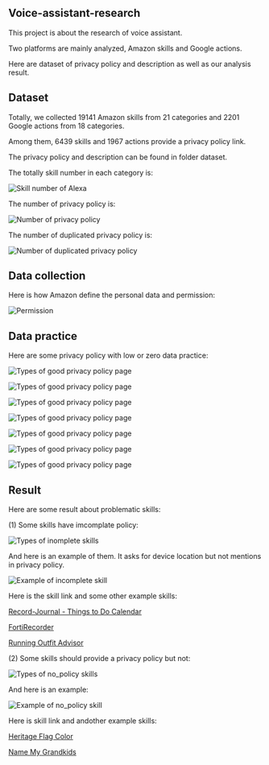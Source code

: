 ## Voice-assistant-research

This project is about the research of voice assistant.

Two platforms are mainly analyzed, Amazon skills and Google actions. 

Here are dataset of privacy policy and description as well as our analysis result.


## Dataset

Totally, we collected 19141 Amazon skills from 21 categories and 2201 Google actions from 18 categories. 

Among them, 6439 skills and 1967 actions provide a privacy policy link. 

The privacy policy and description can be found in folder dataset.

The totally skill number in each category is:

![Skill number of Alexa](https://github.com/voice-assistant-research/voice-assistant/blob/master/dataset/image/skill_number.png)

The number of privacy policy is:


![Number of privacy policy](https://github.com/voice-assistant-research/voice-assistant/blob/master/dataset/image/goodpolicy.png)

The number of duplicated privacy policy is:

![Number of duplicated privacy policy](https://github.com/voice-assistant-research/voice-assistant/blob/master/dataset/image/samepolicy.png)


## Data collection

Here is how Amazon define the personal data and permission:

![Permission](https://github.com/voice-assistant-research/voice-assistant/blob/master/dataset/image/permerssion.png)

## Data practice
Here are some privacy policy with low or zero data practice:

![Types of good privacy policy page](https://github.com/voice-assistant-research/voice-assistant/blob/master/dataset/image/example2.png)

![Types of good privacy policy page](https://github.com/voice-assistant-research/voice-assistant/blob/master/dataset/image/example3.png)

![Types of good privacy policy page](https://github.com/voice-assistant-research/voice-assistant/blob/master/dataset/image/example4.png)

![Types of good privacy policy page](https://github.com/voice-assistant-research/voice-assistant/blob/master/dataset/image/example5.jpg)

![Types of good privacy policy page](https://github.com/voice-assistant-research/voice-assistant/blob/master/dataset/image/example6.jpg)

![Types of good privacy policy page](https://github.com/voice-assistant-research/voice-assistant/blob/master/dataset/image/example7.png)

![Types of good privacy policy page](https://github.com/voice-assistant-research/voice-assistant/blob/master/dataset/image/example8.png)

## Result


Here are some result about problematic skills:

(1) Some skills have imcomplate policy:

![Types of inomplete skills](https://github.com/voice-assistant-research/voice-assistant/blob/master/dataset/image/incomplete.png)

And here is an example of them. It asks for device location but not mentions in privacy policy.

![Example of incomplete skill](https://github.com/voice-assistant-research/voice-assistant/blob/master/dataset/image/example1.png)

Here is the skill link and some other example skills:

[Record-Journal - Things to Do Calendar](https://www.amazon.com/Record-Journal-Things-to-Do-Calendar/dp/B07NC478M9/ref=sr_1_1?keywords=record+journal&qid=1582232641&s=digital-skills&sr=1-1)

[FortiRecorder](https://www.amazon.com/Fortinet-FortiRecorder/dp/B079P35CGQ/ref=sr_1_1?keywords=fortirecorder&qid=1582232693&s=digital-skills&sr=1-1)

[Running Outfit Advisor](https://www.amazon.com/CraftyC-Running-Outfit-Advisor/dp/B0735XW8LM/ref=sr_1_1?crid=24ZNWXDR4FZKZ&keywords=running+outfit+advisor&qid=1582232728&s=digital-skills&sprefix=Running+outfit+%2Calexa-skills%2C143&sr=1-1)



(2) Some skills should provide a privacy policy but not:

![Types of no_policy skills](https://github.com/voice-assistant-research/voice-assistant/blob/master/dataset/image/example10.jpg)

And here is an example:

![Example of no_policy skill](https://github.com/voice-assistant-research/voice-assistant/blob/master/dataset/image/example9.png)

Here is skill link and andother example skills:

[Heritage Flag Color](https://www.amazon.com/Thomas-Anderson-Heritage-Flag-Color/dp/B01MR9JBWU/ref=sr_1_1?keywords=heritage+flag+color&qid=1582233183&s=digital-skills&sr=1-1)

[Name My Grandkids](https://www.amazon.com/Cooper-Name-My-Grandkids/dp/B01EW3KUXC/ref=sr_1_1?keywords=name+my+grandkids&qid=1582233215&s=digital-skills&sr=1-1)
